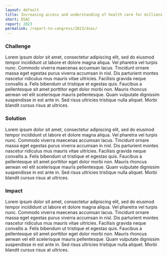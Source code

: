 ```yaml
---
layout: default
title: Increasing access and understanding of health care for millions of people
short: DSAC
report: 2023
permalink: /report-to-congress/2023/dsac/
---
```

###  Challenge

Lorem ipsum dolor sit amet, consectetur adipiscing elit, sed do eiusmod tempor incididunt ut labore et dolore magna aliqua. Vel pharetra vel turpis nunc. Commodo viverra maecenas accumsan lacus. Tincidunt ornare massa eget egestas purus viverra accumsan in nisl. Dis parturient montes nascetur ridiculus mus mauris vitae ultricies. Facilisis gravida neque convallis a. Felis bibendum ut tristique et egestas quis. Faucibus a pellentesque sit amet porttitor eget dolor morbi non. Mauris rhoncus aenean vel elit scelerisque mauris pellentesque. Quam vulputate dignissim suspendisse in est ante in. Sed risus ultricies tristique nulla aliquet. Morbi blandit cursus risus at ultrices.

### Solution

Lorem ipsum dolor sit amet, consectetur adipiscing elit, sed do eiusmod tempor incididunt ut labore et dolore magna aliqua. Vel pharetra vel turpis nunc. Commodo viverra maecenas accumsan lacus. Tincidunt ornare massa eget egestas purus viverra accumsan in nisl. Dis parturient montes nascetur ridiculus mus mauris vitae ultricies. Facilisis gravida neque convallis a. Felis bibendum ut tristique et egestas quis. Faucibus a pellentesque sit amet porttitor eget dolor morbi non. Mauris rhoncus aenean vel elit scelerisque mauris pellentesque. Quam vulputate dignissim suspendisse in est ante in. Sed risus ultricies tristique nulla aliquet. Morbi blandit cursus risus at ultrices.

###  Impact

Lorem ipsum dolor sit amet, consectetur adipiscing elit, sed do eiusmod tempor incididunt ut labore et dolore magna aliqua. Vel pharetra vel turpis nunc. Commodo viverra maecenas accumsan lacus. Tincidunt ornare massa eget egestas purus viverra accumsan in nisl. Dis parturient montes nascetur ridiculus mus mauris vitae ultricies. Facilisis gravida neque convallis a. Felis bibendum ut tristique et egestas quis. Faucibus a pellentesque sit amet porttitor eget dolor morbi non. Mauris rhoncus aenean vel elit scelerisque mauris pellentesque. Quam vulputate dignissim suspendisse in est ante in. Sed risus ultricies tristique nulla aliquet. Morbi blandit cursus risus at ultrices.


